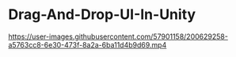 # Drag-And-Drop-UI-In-Unity


https://user-images.githubusercontent.com/57901158/200629258-a5763cc8-6e30-473f-8a2a-6ba11d4b9d69.mp4

